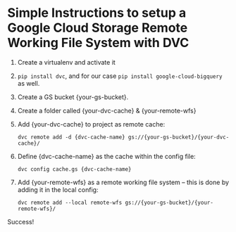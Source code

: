 # Simple Instructions to setup a Google Cloud Storage Remote Working File System with DVC
1. Create a virtualenv and activate it
2. `pip install dvc`, and for our case `pip install google-cloud-bigquery` as well.
3. Create a GS bucket {your-gs-bucket}.
4. Create a folder called {your-dvc-cache} & {your-remote-wfs}
5. Add {your-dvc-cache} to project as remote cache:

     `dvc remote add -d {dvc-cache-name} gs://{your-gs-bucket}/{your-dvc-cache}/`

6. Define {dvc-cache-name} as the cache within the config file:

    `dvc config cache.gs {dvc-cache-name}`

7. Add {your-remote-wfs} as a remote working file system – this is done by adding it in the local config:

    `dvc remote add --local remote-wfs gs://{your-gs-bucket}/{your-remote-wfs}/`

Success!
